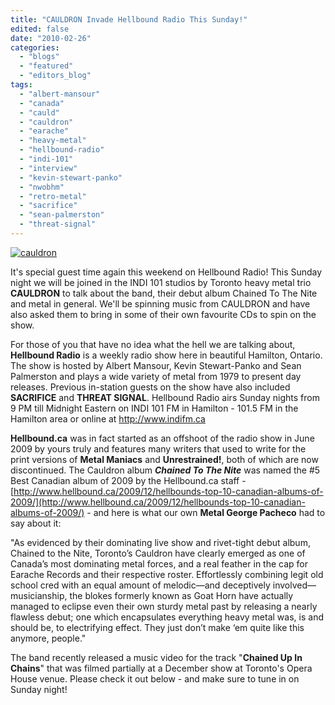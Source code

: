 ```yaml
---
title: "CAULDRON Invade Hellbound Radio This Sunday!"
edited: false
date: "2010-02-26"
categories:
  - "blogs"
  - "featured"
  - "editors_blog"
tags:
  - "albert-mansour"
  - "canada"
  - "cauld"
  - "cauldron"
  - "earache"
  - "heavy-metal"
  - "hellbound-radio"
  - "indi-101"
  - "interview"
  - "kevin-stewart-panko"
  - "nwobhm"
  - "retro-metal"
  - "sacrifice"
  - "sean-palmerston"
  - "threat-signal"
---
```


[![cauldron](http://www.hellbound.ca/wp-content/uploads/2010/02/cauldron-300x267.jpg "cauldron")](http://www.hellbound.ca/wp-content/uploads/2010/02/cauldron.jpg)

It's special guest time again this weekend on Hellbound Radio! This Sunday night we will be joined in the INDI 101 studios by Toronto heavy metal trio **CAULDRON** to talk about the band, their debut album Chained To The Nite and metal in general. We'll be spinning music from CAULDRON and have also asked them to bring in some of their own favourite CDs to spin on the show.

For those of you that have no idea what the hell we are talking about, **Hellbound Radio** is a weekly radio show here in beautiful Hamilton, Ontario. The show is hosted by Albert Mansour, Kevin Stewart-Panko and Sean Palmerston and plays a wide variety of metal from 1979 to present day releases. Previous in-station guests on the show have also included **SACRIFICE** and **THREAT SIGNAL**. Hellbound Radio airs Sunday nights from 9 PM till Midnight Eastern on INDI 101 FM in Hamilton - 101.5 FM in the Hamilton area or online at http://www.indifm.ca

**Hellbound.ca** was in fact started as an offshoot of the radio show in June 2009 by yours truly and features many writers that used to write for the print versions of **Metal Maniacs** and **Unrestrained!**, both of which are now discontinued. The Cauldron album **_Chained To The Nite_** was named the #5 Best Canadian album of 2009 by the Hellbound.ca staff - [http://www.hellbound.ca/2009/12/hellbounds-top-10-canadian-albums-of-2009/](http://www.hellbound.ca/2009/12/hellbounds-top-10-canadian-albums-of-2009/) - and here is what our own **Metal George Pacheco** had to say about it:

"As evidenced by their dominating live show and rivet-tight debut album, Chained to the Nite, Toronto’s Cauldron have clearly emerged as one of Canada’s most dominating metal forces, and a real feather in the cap for Earache Records and their respective roster. Effortlessly combining legit old school cred with an equal amount of melodic—and deceptively involved—musicianship, the blokes formerly known as Goat Horn have actually managed to eclipse even their own sturdy metal past by releasing a nearly flawless debut; one which encapsulates everything heavy metal was, is and should be, to electrifying effect. They just don’t make ‘em quite like this anymore, people."

The band recently released a music video for the track "**Chained Up In Chains**" that was filmed partially at a December show at Toronto's Opera House venue. Please check it out below - and make sure to tune in on Sunday night!
